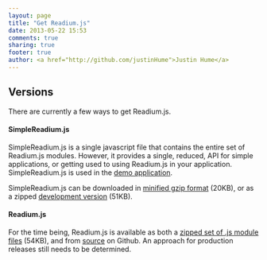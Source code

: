 ```yaml
---
layout: page
title: "Get Readium.js"
date: 2013-05-22 15:53
comments: true
sharing: true
footer: true
author: <a href="http://github.com/justinHume">Justin Hume</a>
---
```


## Versions
There are currently a few ways to get Readium.js. 

<a id="simple-download"></a>
#### SimpleReadium.js
SimpleReadium.js is a single javascript file that contains the entire set of Readium.js modules. However, it provides a single, reduced, API for simple applications, or getting used to using Readium.js in your application. SimpleReadium.js is used in the [demo application](/Readium-Web-Components/get-started/use-it.html).

SimpleReadium.js can be downloaded in [minified gzip format](/Readium-Web-Components/downloads/SimpleReadium.min.js.gz) (20KB), or as a zipped [development version](/Readium-Web-Components/downloads/SimpleReadium.js.zip) (51KB). 

<a id="readium-js-download"></a>
#### Readium.js
For the time being, Readium.js is available as both a [zipped set of .js module files](/Readium-Web-Components/downloads/Readium.js.zip) (54KB), and from [source](http://github.com/readium/Readium-Web-Components) on Github. An approach for production releases still needs to be determined. 

